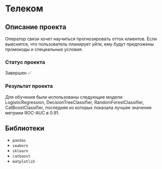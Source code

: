 # Телеком

## Описание проекта
Оператор связи хочет научиться прогнозировать отток клиентов. Если выяснится, что пользователь планирует уйти, ему будут предложены промокоды и специальные условия.
### Статус проекта
Завершен ✅
### Результат проекта
Для обучения были использованы следующие модели: LogisticRegression, DecisionTreeClassifier, RandomForestClassifier, CatBoostClassifier, последняя из которых показала лучшее значение метрики ROC-AUC в 0.91.

## Библиотеки
- ```pandas```
- ```seaborn```
- ```sklearn```
- ```catboost```
- ```matplotlib```

